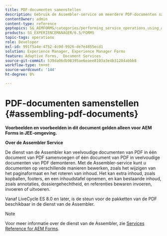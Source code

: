 ```yaml
---
title: PDF-documenten samenstellen
description: Gebruik de Assembler-service om meerdere PDF-documenten samen te voegen tot één PDF-document of om één PDF-document te demonteren tot meerdere PDF-documenten.
contentOwner: admin
content-type: reference
geptopics: SG_AEMFORMS/categories/performing_service_operations_using_apis
products: SG_EXPERIENCEMANAGER/6.5/FORMS
topic-tags: operations
role: Developer
exl-id: 991f5a4e-4752-4c0d-9926-de7e4855ecd1
solution: Experience Manager, Experience Manager Forms
feature: Adaptive Forms,  Document Services
source-git-commit: 539da06db98395ae6eaee8103a3e4b31204abbb8
workflow-type: tm+mt
source-wordcount: '144'
ht-degree: 0%

---
```


# PDF-documenten samenstellen {#assembling-pdf-documents}

**Voorbeelden en voorbeelden in dit document gelden alleen voor AEM Forms in JEE-omgeving.**

**Over de Assembler Service**

De dienst van de Assembler kan veelvoudige documenten van PDF in één document van PDF samenvoegen of één document van PDF in veelvoudige documenten van PDF demonteren. Met de Assembler-service kunt u documenten op verschillende manieren bewerken, zoals het wijzigen van het paginaformaat en het roteren van inhoud. Het kan extra inhoud, zoals kopballen, footers, en een inhoudstafel opnemen, en kan bestaande inhoud, zoals annotaties, dossiergehechtheid, en referenties bewaren invoeren, invoeren of uitvoeren.

Vanaf LiveCycle ES 8.0 en later, is de steun voor de pakketten van de PDF beschikbaar in de dienst van de Assembler.

>[!NOTE]
>
>Voor meer informatie over de dienst van de Assembler, zie [Services Reference for AEM Forms](https://www.adobe.com/go/learn_aemforms_services_63).
